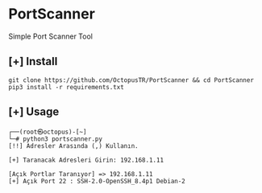 # PortScanner
 Simple Port Scanner Tool

## [+] Install
```
git clone https://github.com/OctopusTR/PortScanner && cd PortScanner
pip3 install -r requirements.txt
```
## [+] Usage 
```
┌──(root㉿octopus)-[~]
└─# python3 portscanner.py
[!!] Adresler Arasında (,) Kullanın.

[+] Taranacak Adresleri Girin: 192.168.1.11

[Açık Portlar Taranıyor] => 192.168.1.11
[+] Açık Port 22 : SSH-2.0-OpenSSH_8.4p1 Debian-2
```
